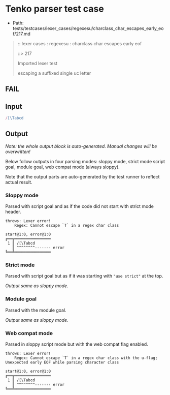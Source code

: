 # Tenko parser test case

- Path: tests/testcases/lexer_cases/regexesu/charclass_char_escapes_early_eof/217.md

> :: lexer cases : regexesu : charclass char escapes early eof
>
> ::> 217
>
> Imported lexer test
>
> escaping a suffixed single uc letter

## FAIL

## Input

`````js
/[\Tabcd
`````

## Output

_Note: the whole output block is auto-generated. Manual changes will be overwritten!_

Below follow outputs in four parsing modes: sloppy mode, strict mode script goal, module goal, web compat mode (always sloppy).

Note that the output parts are auto-generated by the test runner to reflect actual result.

### Sloppy mode

Parsed with script goal and as if the code did not start with strict mode header.

`````
throws: Lexer error!
    Regex: Cannot escape `T` in a regex char class

start@1:0, error@1:0
╔══╦════════════════
 1 ║ /[\Tabcd
   ║ ^^^^^^^^------- error
╚══╩════════════════

`````

### Strict mode

Parsed with script goal but as if it was starting with `"use strict"` at the top.

_Output same as sloppy mode._

### Module goal

Parsed with the module goal.

_Output same as sloppy mode._

### Web compat mode

Parsed in sloppy script mode but with the web compat flag enabled.

`````
throws: Lexer error!
    Regex: Cannot escape `T` in a regex char class with the u-flag; Unexpected early EOF while parsing character class

start@1:0, error@1:0
╔══╦════════════════
 1 ║ /[\Tabcd
   ║ ^^^^^^^^------- error
╚══╩════════════════

`````

